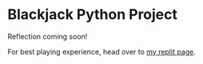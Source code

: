 # Blackjack Python Project

Reflection coming soon!

For best playing experience, head over to [my replit page](https://replit.com/@weiherr/Blackjack-Project?v=1).
